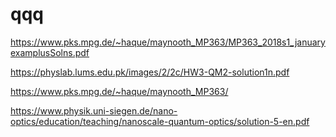 # qqq

https://www.pks.mpg.de/~haque/maynooth_MP363/MP363_2018s1_januaryexamplusSolns.pdf

https://physlab.lums.edu.pk/images/2/2c/HW3-QM2-solution1n.pdf

https://www.pks.mpg.de/~haque/maynooth_MP363/

https://www.physik.uni-siegen.de/nano-optics/education/teaching/nanoscale-quantum-optics/solution-5-en.pdf
